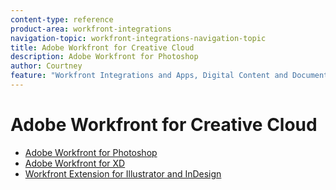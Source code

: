 ```yaml
---
content-type: reference
product-area: workfront-integrations
navigation-topic: workfront-integrations-navigation-topic
title: Adobe Workfront for Creative Cloud
description: Adobe Workfront for Photoshop
author: Courtney
feature: "Workfront Integrations and Apps, Digital Content and Documents"
---
```


# Adobe Workfront for Creative Cloud

* [Adobe Workfront for Photoshop](../../workfront-integrations-and-apps/adobe-workfront-for-creative-cloud/workfront-for-photoshop.md) 
* [Adobe Workfront for XD](../../workfront-integrations-and-apps/adobe-workfront-for-xd/wf-adobe-xd.md) 
* [Workfront Extension for Illustrator and InDesign](../../documents/workfront-for-adobe-creative-cloud/workfront-for-adobe-creative-loud.md)

